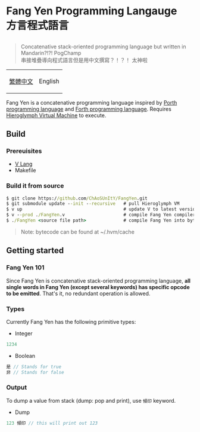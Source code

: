 <h1> Fang Yen Programming Langauge</br>方言程式語言 </h1>

##

> Concatenative stack-oriented programming language but written in Mandarin?!?! PogChamp <br/>
> 串接堆疊導向程式語言但是用中文撰寫？！？！ 太神啦

<p align="center">

<table>
<td>

[繁體中文](/README_ZH.md)

</td>
<td>

English

</td>
</table>

</p>

Fang Yen is a concatenative programming language inspired by [Porth programming language](https://gitlab.com/tsoding/porth) and [Forth programming language](https://zh.wikipedia.org/wiki/Forth). Requires [Hieroglymph Virtual Machine](https://github.com/ChAoSUnItY/HieroglyphVM) to execute.

<h2> Build </h2>
<h3> Prereuisites </h3>

- [V Lang](https://github.com/vlang/vlang)
- Makefile

<h3> Build it from source </h3>

```cmd
$ git clone https://github.com/ChAoSUnItY/FangYen.git
$ git submodule update --init --recursive   # pull Hieroglymph VM
$ v up                                      # update V to latest version (optional but highy suggest)
$ v --prod ./FangYen.v                      # compile Fang Yen compiler into executable
$ ./FangYen <source file path>              # compile Fang Yen into bytecode and execute it
```

> Note: bytecode can be found at ~/.hvm/cache

<h2> Getting started </h2>
<h3> Fang Yen 101 </h3>

Since Fang Yen is concatenative stack-oriented programming language,
**all single words in Fang Yen (except several keywords) has specific opcode to be emitted**.
That's it, no redundant operation is allowed.

<h3> Types </h3>

Currently Fang Yen has the following primitive types:

- Integer
```c
1234
```
- Boolean
```c
是 // Stands for true
非 // Stands for false
```
<h3> Output </h3>

To dump a value from stack (dump: pop and print), use `傾印` keyword.

- Dump
```c
123 傾印 // this will print out 123
```

